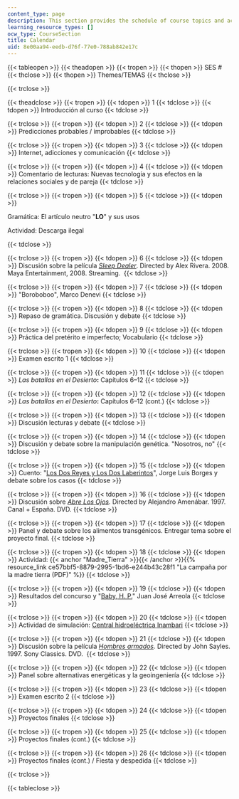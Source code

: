 ```yaml
---
content_type: page
description: This section provides the schedule of course topics and activities.
learning_resource_types: []
ocw_type: CourseSection
title: Calendar
uid: 8e00aa94-eedb-d76f-77e0-788ab842e17c
---
```


{{< tableopen >}}
{{< theadopen >}}
{{< tropen >}}
{{< thopen >}}
SES #
{{< thclose >}}
{{< thopen >}}
Themes/TEMAS
{{< thclose >}}

{{< trclose >}}

{{< theadclose >}}
{{< tropen >}}
{{< tdopen >}}
1
{{< tdclose >}}
{{< tdopen >}}
Introducción al curso
{{< tdclose >}}

{{< trclose >}}
{{< tropen >}}
{{< tdopen >}}
2
{{< tdclose >}}
{{< tdopen >}}
Predicciones probables / improbables
{{< tdclose >}}

{{< trclose >}}
{{< tropen >}}
{{< tdopen >}}
3
{{< tdclose >}}
{{< tdopen >}}
Internet, adicciones y comunicación
{{< tdclose >}}

{{< trclose >}}
{{< tropen >}}
{{< tdopen >}}
4
{{< tdclose >}}
{{< tdopen >}}
Comentario de lecturas: Nuevas tecnología y sus efectos en la relaciones sociales y de pareja
{{< tdclose >}}

{{< trclose >}}
{{< tropen >}}
{{< tdopen >}}
5
{{< tdclose >}}
{{< tdopen >}}


Gramática: El artículo neutro "**LO**" y sus usos

Actividad: Descarga ilegal


{{< tdclose >}}

{{< trclose >}}
{{< tropen >}}
{{< tdopen >}}
6
{{< tdclose >}}
{{< tdopen >}}
Discusión sobre la película _[Sleep Dealer](http://www.sleepdealer.com/)_. Directed by Alex Rivera. 2008. Maya Entertainment, 2008. Streaming. 
{{< tdclose >}}

{{< trclose >}}
{{< tropen >}}
{{< tdopen >}}
7
{{< tdclose >}}
{{< tdopen >}}
"Boroboboo", Marco Denevi
{{< tdclose >}}

{{< trclose >}}
{{< tropen >}}
{{< tdopen >}}
8
{{< tdclose >}}
{{< tdopen >}}
Repaso de gramática. Discusión y debate
{{< tdclose >}}

{{< trclose >}}
{{< tropen >}}
{{< tdopen >}}
9
{{< tdclose >}}
{{< tdopen >}}
Práctica del pretérito e imperfecto; Vocabulario
{{< tdclose >}}

{{< trclose >}}
{{< tropen >}}
{{< tdopen >}}
10
{{< tdclose >}}
{{< tdopen >}}
Examen escrito 1
{{< tdclose >}}

{{< trclose >}}
{{< tropen >}}
{{< tdopen >}}
11
{{< tdclose >}}
{{< tdopen >}}
_Las batallas en el Desierto_**:** Capítulos 6–12
{{< tdclose >}}

{{< trclose >}}
{{< tropen >}}
{{< tdopen >}}
12
{{< tdclose >}}
{{< tdopen >}}
_Las batallas en el Desierto_**:** Capítulos 6–12 (cont.)
{{< tdclose >}}

{{< trclose >}}
{{< tropen >}}
{{< tdopen >}}
13
{{< tdclose >}}
{{< tdopen >}}
Discusión lecturas y debate
{{< tdclose >}}

{{< trclose >}}
{{< tropen >}}
{{< tdopen >}}
14
{{< tdclose >}}
{{< tdopen >}}
Discusión y debate sobre la manipulación genética. "Nosotros, no"
{{< tdclose >}}

{{< trclose >}}
{{< tropen >}}
{{< tdopen >}}
15
{{< tdclose >}}
{{< tdopen >}}
Cuento: "[Los Dos Reyes y Los Dos Laberintos](http://www.ciudadseva.com/textos/cuentos/esp/borges/los_dos_reyes_y_los_dos_laberintos.htm)", Jorge Luis Borges y debate sobre los casos
{{< tdclose >}}

{{< trclose >}}
{{< tropen >}}
{{< tdopen >}}
16
{{< tdclose >}}
{{< tdopen >}}
Discusión sobre _[Abre Los Ojos](http://www.imdb.com/title/tt0125659/)._ Directed by Alejandro Amenábar. 1997. Canal + España. DVD.
{{< tdclose >}}

{{< trclose >}}
{{< tropen >}}
{{< tdopen >}}
17
{{< tdclose >}}
{{< tdopen >}}
Panel y debate sobre los alimentos transgénicos. Entregar tema sobre el proyecto final.
{{< tdclose >}}

{{< trclose >}}
{{< tropen >}}
{{< tdopen >}}
18
{{< tdclose >}}
{{< tdopen >}}
Actividad: {{< anchor "Madre_Tierra" >}}{{< /anchor >}}{{% resource_link ce57bbf5-8879-2995-1bd6-e244b43c28f1 "La campaña por la madre tierra (PDF)" %}}
{{< tdclose >}}

{{< trclose >}}
{{< tropen >}}
{{< tdopen >}}
19
{{< tdclose >}}
{{< tdopen >}}
Resultados del concurso y "[Baby, H. P.](https://ciudadseva.com/texto/baby-h-p/)" Juan José Arreola
{{< tdclose >}}

{{< trclose >}}
{{< tropen >}}
{{< tdopen >}}
20
{{< tdclose >}}
{{< tdopen >}}
Actividad de simulación: [Central hidroeléctrica Inambari](http://www.smithsonianmag.com/people-places/a-mega-dam-dilemma-in-the-amazon-270961/?no-ist)
{{< tdclose >}}

{{< trclose >}}
{{< tropen >}}
{{< tdopen >}}
21
{{< tdclose >}}
{{< tdopen >}}
Discusión sobre la película _[Hombres armados](http://www.imdb.com/title/tt0119657/)._ Directed by John Sayles. 1997. Sony Classics. DVD. 
{{< tdclose >}}

{{< trclose >}}
{{< tropen >}}
{{< tdopen >}}
22
{{< tdclose >}}
{{< tdopen >}}
Panel sobre alternativas energéticas y la geoingeniería
{{< tdclose >}}

{{< trclose >}}
{{< tropen >}}
{{< tdopen >}}
23
{{< tdclose >}}
{{< tdopen >}}
Examen escrito 2
{{< tdclose >}}

{{< trclose >}}
{{< tropen >}}
{{< tdopen >}}
24
{{< tdclose >}}
{{< tdopen >}}
Proyectos finales
{{< tdclose >}}

{{< trclose >}}
{{< tropen >}}
{{< tdopen >}}
25
{{< tdclose >}}
{{< tdopen >}}
Proyectos finales (cont.)
{{< tdclose >}}

{{< trclose >}}
{{< tropen >}}
{{< tdopen >}}
26
{{< tdclose >}}
{{< tdopen >}}
Proyectos finales (cont.) / Fiesta y despedida
{{< tdclose >}}

{{< trclose >}}

{{< tableclose >}}